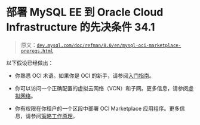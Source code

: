 # 部署 MySQL EE 到 Oracle Cloud Infrastructure 的先决条件 34.1

> 原文：[`dev.mysql.com/doc/refman/8.0/en/mysql-oci-marketplace-prereqs.html`](https://dev.mysql.com/doc/refman/8.0/en/mysql-oci-marketplace-prereqs.html)

以下假设已经做出：

+   你熟悉 OCI 术语。如果你是 OCI 的新手，请参阅[入门指南](https://docs.cloud.oracle.com/iaas/Content/GSG/Concepts/baremetalintro.htm)。

+   你可以访问一个正确配置的虚拟云网络（VCN）和子网。更多信息，请参阅[虚拟网络](https://docs.cloud.oracle.com/iaas/Content/Network/Tasks/quickstartnetworking.htm)。

+   你有权限在你租户的一个区段中部署 OCI Marketplace 应用程序。更多信息，请参阅[策略工作原理](https://docs.cloud.oracle.com/iaas/Content/Identity/Concepts/policies.htm)。

